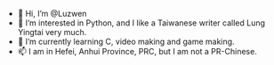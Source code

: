 - 👋 Hi, I’m @Luzwen
- 👀 I’m interested in Python, and I like a Taiwanese writer called Lung Yingtai very much.
- 🌱 I’m currently learning C, video making and game making.
- 📫 I am in Hefei, Anhui Province, PRC, but I am not a PR-Chinese.
